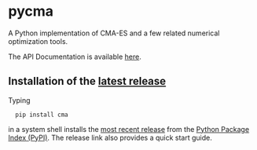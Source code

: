 # pycma
A Python implementation of CMA-ES and a few related numerical optimization tools. 

The API Documentation is available [here](http://cma.gforge.inria.fr/apidocs-pycma).

## Installation of the [latest release](https://pypi.python.org/pypi/cma)
Typing
```
  pip install cma
```
in a system shell installs the [most recent release](https://pypi.python.org/pypi/cma)
from the [Python Package Index (PyPI)](https://pypi.python.org/pypi). The release link
also provides a quick start guide.
